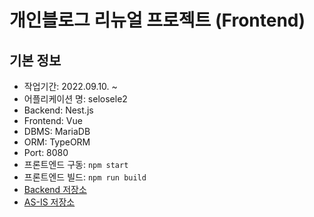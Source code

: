 # 개인블로그 리뉴얼 프로젝트 (Frontend)

## 기본 정보

- 작업기간: 2022.09.10. ~
- 어플리케이션 명: selosele2
- Backend: Nest.js
- Frontend: Vue
- DBMS: MariaDB
- ORM: TypeORM
- Port: 8080
- 프론트엔드 구동: ```npm start```
- 프론트엔드 빌드: ```npm run build```
- [Backend 저장소](https://github.com/selosele/selosele2-backend)
- [AS-IS 저장소](https://github.com/selosele/devblog)
